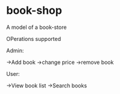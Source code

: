 book-shop
=========

A model of a book-store

OPerations supported

Admin:

  ->Add book
  ->change price
  ->remove book
  
User:

  ->View book list
  ->Search books
  
